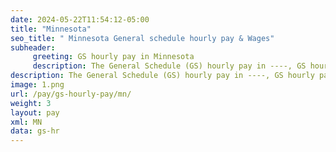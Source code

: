 ```yaml
---
date: 2024-05-22T11:54:12-05:00
title: "Minnesota"
seo_title: " Minnesota General schedule hourly pay & Wages"
subheader:
     greeting: GS hourly pay in Minnesota
     description: The General Schedule (GS) hourly pay in ----, GS hourly pay,The General Schedule  hourly pay, updated for year 2024.
description: The General Schedule (GS) hourly pay in ----, GS hourly pay,The General Schedule  hourly pay, updated for year 2024.
image: 1.png
url: /pay/gs-hourly-pay/mn/
weight: 3
layout: pay
xml: MN
data: gs-hr
---
```

